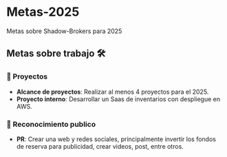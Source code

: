 # Metas-2025
Metas sobre Shadow-Brokers para 2025

## **Metas sobre trabajo** 🛠️

### **📣 Proyectos**
- **Alcance de proyectos**: Realizar al menos 4 proyectos para el 2025.
- **Proyecto interno**: Desarrollar un Saas de inventarios con despliegue en AWS.

### **🚀 Reconocimiento publico**
- **PR**: Crear una web y redes sociales, principalmente invertir los fondos de reserva para publicidad, crear videos, post, entre otros.

